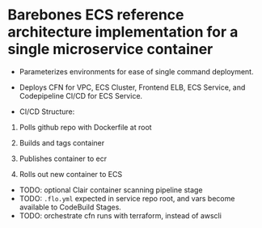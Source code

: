 # Barebones ECS reference architecture implementation for a single microservice container

- Parameterizes environments for ease of single command deployment.

- Deploys CFN for VPC, ECS Cluster, Frontend ELB, ECS Service, and Codepipeline CI/CD for ECS Service.

- CI/CD Structure:

1. Polls github repo with Dockerfile at root

2. Builds and tags container

3. Publishes container to ecr

4. Rolls out new container to ECS



- TODO: optional Clair container scanning pipeline stage
- TODO: `.flo.yml` expected in service repo root, and vars become available to CodeBuild Stages.
- TODO: orchestrate cfn runs with terraform, instead of awscli
